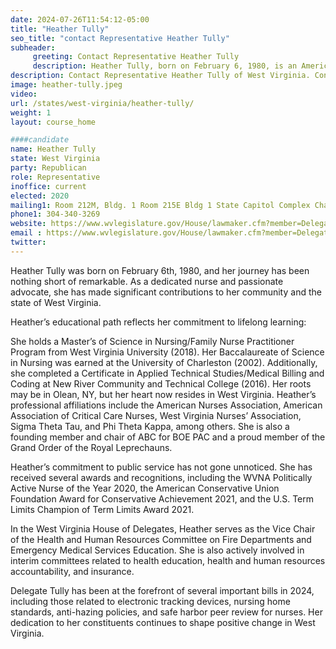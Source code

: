 ```yaml
---
date: 2024-07-26T11:54:12-05:00
title: "Heather Tully"
seo_title: "contact Representative Heather Tully"
subheader:
     greeting: Contact Representative Heather Tully
     description: Heather Tully, born on February 6, 1980, is an American politician affiliated with the Republican Party. She serves as a member of the West Virginia House of Delegates, representing District 49, and assumed office on December 1, 2022.
description: Contact Representative Heather Tully of West Virginia. Contact information for Heather Tully includes email address, phone number, and mailing address.
image: heather-tully.jpeg
video:
url: /states/west-virginia/heather-tully/
weight: 1
layout: course_home

####candidate
name: Heather Tully
state: West Virginia
party: Republican
role: Representative
inoffice: current
elected: 2020
mailing1: Room 212M, Bldg. 1 Room 215E Bldg 1 State Capitol Complex Charleston, WV 25305
phone1: 304-340-3269
website: https://www.wvlegislature.gov/House/lawmaker.cfm?member=Delegate%20Tully/
email : https://www.wvlegislature.gov/House/lawmaker.cfm?member=Delegate%20Tully/
twitter:
---
```

Heather Tully was born on February 6th, 1980, and her journey has been nothing short of remarkable. As a dedicated nurse and passionate advocate, she has made significant contributions to her community and the state of West Virginia.

Heather’s educational path reflects her commitment to lifelong learning:

She holds a Master’s of Science in Nursing/Family Nurse Practitioner Program from West Virginia University (2018).
Her Baccalaureate of Science in Nursing was earned at the University of Charleston (2002).
Additionally, she completed a Certificate in Applied Technical Studies/Medical Billing and Coding at New River Community and Technical College (2016).
Her roots may be in Olean, NY, but her heart now resides in West Virginia. Heather’s professional affiliations include the American Nurses Association, American Association of Critical Care Nurses, West Virginia Nurses’ Association, Sigma Theta Tau, and Phi Theta Kappa, among others. She is also a founding member and chair of ABC for BOE PAC and a proud member of the Grand Order of the Royal Leprechauns.

Heather’s commitment to public service has not gone unnoticed. She has received several awards and recognitions, including the WVNA Politically Active Nurse of the Year 2020, the American Conservative Union Foundation Award for Conservative Achievement 2021, and the U.S. Term Limits Champion of Term Limits Award 2021.

In the West Virginia House of Delegates, Heather serves as the Vice Chair of the Health and Human Resources Committee on Fire Departments and Emergency Medical Services Education. She is also actively involved in interim committees related to health education, health and human resources accountability, and insurance.

Delegate Tully has been at the forefront of several important bills in 2024, including those related to electronic tracking devices, nursing home standards, anti-hazing policies, and safe harbor peer review for nurses. Her dedication to her constituents continues to shape positive change in West Virginia.
